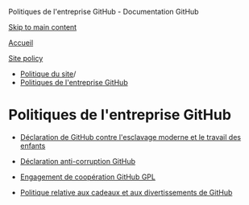 Politiques de l'entreprise GitHub - Documentation GitHub

[Skip to main content](#main-content)

[Accueil](/fr)

[Site policy](/fr/site-policy)

* [Politique du site](/fr/site-policy)/
* [Politiques de l'entreprise GitHub](/fr/site-policy/github-company-policies)

Politiques de l'entreprise GitHub
==========

* [Déclaration de GitHub contre l'esclavage moderne et le travail des enfants](/fr/site-policy/github-company-policies/github-statement-against-modern-slavery-and-child-labor)

* [Déclaration anti-corruption GitHub](/fr/site-policy/github-company-policies/github-anti-bribery-statement)

* [Engagement de coopération GitHub GPL](/fr/site-policy/github-company-policies/github-gpl-cooperation-commitment)

* [Politique relative aux cadeaux et aux divertissements de GitHub](/fr/site-policy/github-company-policies/github-gifts-and-entertainment-policy)
